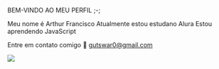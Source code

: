 
BEM-VINDO AO MEU PERFIL ;-;

Meu nome é Arthur Francisco
Atualmente estou estudano Alura
Estou aprendendo JavaScript


Entre em contato comigo 🥇
gutswar0@gmail.com

![](https://img-c.udemycdn.com/course/240x135/3926496_6240_2.jpg)
